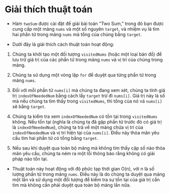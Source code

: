 # Giải thích thuật toán

- Hàm `twoSum` được cài đặt để giải bài toán "Two Sum," trong đó bạn được cung
  cấp một mảng `nums` và một số nguyên `target`, và nhiệm vụ là tìm hai phần tử
  trong mảng `nums` mà tổng của chúng bằng `target`.

- Dưới đây là giải thích cách thuật toán hoạt động:

1. Chúng ta khởi tạo một đối tượng `visitedNums` (hoặc một loại bản đồ) để lưu
   trữ giá trị của các phần tử trong mảng `nums` và vị trí của chúng trong mảng.

2. Chúng ta sử dụng một vòng lặp `for` để duyệt qua từng phần tử trong
   mảng `nums`.

3. Đối với mỗi phần tử `nums[i]` mà chúng ta đang xem xét, chúng ta tính giá
   trị `indexOfNeededNum` bằng cách lấy `target` trừ đi `nums[i]`. Giá trị này
   là số mà nếu chúng ta tìm thấy trong `visitedNums`, thì tổng của nó
   và `nums[i]` sẽ bằng `target`.

4. Chúng ta kiểm tra xem `indexOfNeededNum` có tồn tại trong `visitedNums`
   không. Nếu tồn tại (nghĩa là chúng ta đã gặp phần tử trước đó có giá trị
   là `indexOfNeededNum`), chúng ta trả về một mảng chứa vị trí
   của `indexOfNeededNum` và vị trí hiện tại của `nums[i]`. Điều này thỏa mãn
   yêu cầu tìm hai phần tử có tổng bằng `target`.

5. Nếu sau khi duyệt qua toàn bộ mảng mà không tìm thấy cặp số nào thỏa mãn yêu
   cầu, chúng ta ném ra một lỗi thông báo rằng không có giải pháp nào tồn tại.

- Thuật toán này hoạt động với độ phức tạp thời gian O(n), với n là số lượng
  phần tử trong mảng `nums`. Điều này là do chúng ta duyệt qua mảng một lần và
  sử dụng một đối tượng để kiểm tra sự tồn tại của giá trị cần tìm mà không cần
  phải duyệt qua toàn bộ mảng lần nữa.
